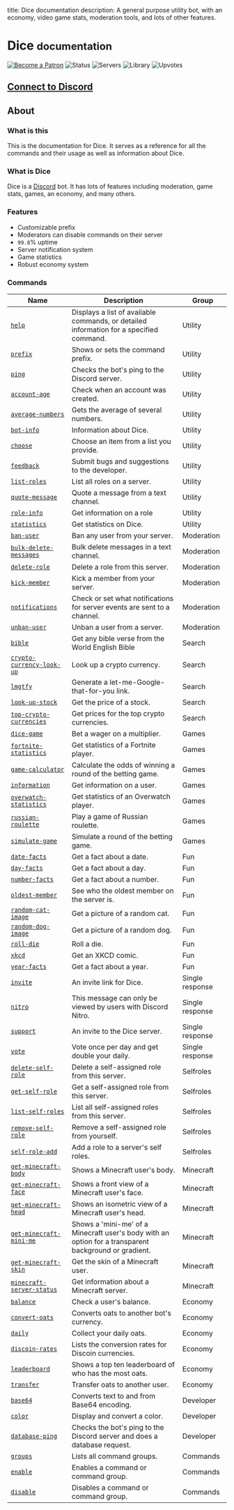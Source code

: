 title: Dice documentation
description: A general purpose utility bot, with an economy, video game stats, moderation tools, and lots of other features.

# Dice <small>documentation</small>

[![Become a Patron](https://img.shields.io/badge/become%20a-patron-orange.svg)](https://www.patreon.com/bePatron?u=6109069&redirect_uri=https%3A%2F%2Fdice.js.org%2F&utm_medium=widget) ![Status](https://discordbots.org/api/widget/status/388191157869477888.svg?noavatar=true) ![Servers](https://discordbots.org/api/widget/servers/388191157869477888.svg?noavatar=true) ![Library](https://discordbots.org/api/widget/lib/388191157869477888.svg?noavatar=true) ![Upvotes](https://discordbots.org/api/widget/upvotes/388191157869477888.svg?noavatar=true)

## [Connect to Discord](https://discordapp.com/oauth2/authorize?client_id=388191157869477888&permissions=8&scope=bot)

## About

### What is this

This is the documentation for Dice. It serves as a reference for all the commands and their usage as well as information about Dice.

### What is Dice

Dice is a [Discord](https://discordapp.com) bot. It has lots of features including moderation, game stats, games, an economy, and many others.

### Features

* Customizable prefix
* Moderators can disable commands on their server
* `99.8`% uptime
* Server notification system
* Game statistics
* Robust economy system

### Commands

| Name                                                                     | Description                                                                                           | Group           |
|--------------------------------------------------------------------------|-------------------------------------------------------------------------------------------------------|-----------------|
| [`help`](/commands/utility/help)                                         | Displays a list of available commands, or detailed information for a specified command.               | Utility         |
| [`prefix`](/commands/utility/prefix)                                     | Shows or sets the command prefix.                                                                     | Utility         |
| [`ping`](/commands/utility/ping)                                         | Checks the bot's ping to the Discord server.                                                          | Utility         |
| [`account-age`](/commands/utility/account-age)                           | Check when an account was created.                                                                    | Utility         |
| [`average-numbers`](/commands/utility/average-numbers)                   | Gets the average of several numbers.                                                                  | Utility         |
| [`bot-info`](/commands/utility/bot-info)                                 | Information about Dice.                                                                               | Utility         |
| [`choose`](/commands/utility/choose)                                     | Choose an item from a list you provide.                                                               | Utility         |
| [`feedback`](/commands/utility/feedback)                                 | Submit bugs and suggestions to the developer.                                                         | Utility         |
| [`list-roles`](/commands/utility/list-roles)                             | List all roles on a server.                                                                           | Utility         |
| [`quote-message`](/commands/utility/quote-message)                       | Quote a message from a text channel.                                                                  | Utility         |
| [`role-info`](/commands/utility/role-info)                               | Get information on a role                                                                             | Utility         |
| [`statistics`](/commands/utility/statistics)                             | Get statistics on Dice.                                                                               | Utility         |
| [`ban-user`](/commands/moderation/ban-user)                              | Ban any user from your server.                                                                        | Moderation      |
| [`bulk-delete-messages`](/commands/moderation/bulk-delete-messages)      | Bulk delete messages in a text channel.                                                               | Moderation      |
| [`delete-role`](/commands/moderation/delete-role)                        | Delete a role from this server.                                                                       | Moderation      |
| [`kick-member`](/commands/moderation/kick-member)                        | Kick a member from your server.                                                                       | Moderation      |
| [`notifications`](/commands/moderation/notifications)                    | Check or set what notifications for server events are sent to a channel.                              | Moderation      |
| [`unban-user`](/commands/moderation/unban-user)                          | Unban a user from a server.                                                                           | Moderation      |
| [`bible`](/commands/search/bible)                                        | Get any bible verse from the World English Bible                                                      | Search          |
| [`crypto-currency-look-up`](/commands/search/crypto-currency-look-up)    | Look up a crypto currency.                                                                            | Search          |
| [`lmgtfy`](/commands/search/lmgtfy)                                      | Generate a let-me-Google-that-for-you link.                                                           | Search          |
| [`look-up-stock`](/commands/search/look-up-stock)                        | Get the price of a stock.                                                                             | Search          |
| [`top-crypto-currencies`](/commands/search/top-crypto-currencies)        | Get prices for the top crypto currencies.                                                             | Search          |
| [`dice-game`](/commands/games/dice-game)                                 | Bet a wager on a multiplier.                                                                          | Games           |
| [`fortnite-statistics`](/commands/games/fortnite-statistics)             | Get statistics of a Fortnite player.                                                                  | Games           |
| [`game-calculator`](/commands/games/game-calculator)                     | Calculate the odds of winning a round of the betting game.                                            | Games           |
| [`information`](/commands/games/information)                             | Get information on a user.                                                                            | Games           |
| [`overwatch-statistics`](/commands/games/overwatch-statistics)           | Get statistics of an Overwatch player.                                                                | Games           |
| [`russian-roulette`](/commands/games/russian-roulette)                   | Play a game of Russian roulette.                                                                      | Games           |
| [`simulate-game`](/commands/games/simulate-game)                         | Simulate a round of the betting game.                                                                 | Games           |
| [`date-facts`](/commands/fun/date-facts)                                 | Get a fact about a date.                                                                              | Fun             |
| [`day-facts`](/commands/fun/day-facts)                                   | Get a fact about a day.                                                                               | Fun             |
| [`number-facts`](/commands/fun/number-facts)                             | Get a fact about a number.                                                                            | Fun             |
| [`oldest-member`](/commands/fun/oldest-member)                           | See who the oldest member on the server is.                                                           | Fun             |
| [`random-cat-image`](/commands/fun/random-cat-image)                     | Get a picture of a random cat.                                                                        | Fun             |
| [`random-dog-image`](/commands/fun/random-dog-image)                     | Get a picture of a random dog.                                                                        | Fun             |
| [`roll-die`](/commands/fun/roll-die)                                     | Roll a die.                                                                                           | Fun             |
| [`xkcd`](/commands/fun/xkcd)                                             | Get an XKCD comic.                                                                                    | Fun             |
| [`year-facts`](/commands/fun/year-facts)                                 | Get a fact about a year.                                                                              | Fun             |
| [`invite`](/commands/single-response/invite)                             | An invite link for Dice.                                                                              | Single response |
| [`nitro`](/commands/single-response/nitro)                               | This message can only be viewed by users with Discord Nitro.                                          | Single response |
| [`support`](/commands/single-response/support)                           | An invite to the Dice server.                                                                         | Single response |
| [`vote`](/commands/single-response/vote)                                 | Vote once per day and get double your daily.                                                          | Single response |
| [`delete-self-role`](/commands/selfroles/delete-self-role)               | Delete a self-assigned role from this server.                                                         | Selfroles       |
| [`get-self-role`](/commands/selfroles/get-self-role)                     | Get a self-assigned role from this server.                                                            | Selfroles       |
| [`list-self-roles`](/commands/selfroles/list-self-roles)                 | List all self-assigned roles from this server.                                                        | Selfroles       |
| [`remove-self-role`](/commands/selfroles/remove-self-role)               | Remove a self-assigned role from yourself.                                                            | Selfroles       |
| [`self-role-add`](/commands/selfroles/self-role-add)                     | Add a role to a server's self roles.                                                                  | Selfroles       |
| [`get-minecraft-body`](/commands/minecraft/get-minecraft-body)           | Shows a Minecraft user's body.                                                                        | Minecraft       |
| [`get-minecraft-face`](/commands/minecraft/get-minecraft-face)           | Shows a front view of a Minecraft user's face.                                                        | Minecraft       |
| [`get-minecraft-head`](/commands/minecraft/get-minecraft-head)           | Shows an isometric view of a Minecraft user's head.                                                   | Minecraft       |
| [`get-minecraft-mini-me`](/commands/minecraft/get-minecraft-mini-me)     | Shows a 'mini-me' of a Minecraft user's body with an option for a transparent background or gradient. | Minecraft       |
| [`get-minecraft-skin`](/commands/minecraft/get-minecraft-skin)           | Get the skin of a Minecraft user.                                                                     | Minecraft       |
| [`minecraft-server-status`](/commands/minecraft/minecraft-server-status) | Get information about a Minecraft server.                                                             | Minecraft       |
| [`balance`](/commands/economy/balance)                                   | Check a user's balance.                                                                               | Economy         |
| [`convert-oats`](/commands/economy/convert-oats)                         | Converts oats to another bot's currency.                                                              | Economy         |
| [`daily`](/commands/economy/daily)                                       | Collect your daily oats.                                                                              | Economy         |
| [`discoin-rates`](/commands/economy/discoin-rates)                       | Lists the conversion rates for Discoin currencies.                                                    | Economy         |
| [`leaderboard`](/commands/economy/leaderboard)                           | Shows a top ten leaderboard of who has the most oats.                                                 | Economy         |
| [`transfer`](/commands/economy/transfer)                                 | Transfer oats to another user.                                                                        | Economy         |
| [`base64`](/commands/developer/base64)                                   | Converts text to and from Base64 encoding.                                                            | Developer       |
| [`color`](/commands/developer/color)                                     | Display and convert a color.                                                                          | Developer       |
| [`database-ping`](/commands/developer/database-ping)                     | Checks the bot's ping to the Discord server and does a database request.                              | Developer       |
| [`groups`](/commands/commands/groups)                                    | Lists all command groups.                                                                             | Commands        |
| [`enable`](/commands/commands/enable)                                    | Enables a command or command group.                                                                   | Commands        |
| [`disable`](/commands/commands/disable)                                  | Disables a command or command group.                                                                  | Commands        |
